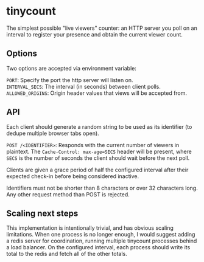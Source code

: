 # tinycount

The simplest possible "live viewers" counter: an HTTP server you poll on an interval to register your presence and obtain the current viewer count.

## Options

Two options are accepted via environment variable:

`PORT`: Specify the port the http server will listen on.  
`INTERVAL_SECS`: The interval (in seconds) between client polls.  
`ALLOWED_ORIGINS`: Origin header values that views will be accepted from.

## API

Each client should generate a random string to be used as its identifier (to dedupe multiple browser tabs open).

`POST /<IDENTIFIER>`: Responds with the current number of viewers in plaintext. The `Cache-Control: max-age=SECS` header will be present, where `SECS` is the number of seconds the client should wait before the next poll.

Clients are given a grace period of half the configured interval after their expected check-in before being considered inactive.

Identifiers must not be shorter than 8 characters or over 32 characters long. Any other request method than POST is rejected.

## Scaling next steps

This implementation is intentionally trivial, and has obvious scaling limitations. When one process is no longer enough, I would suggest adding a redis server for coordination, running multiple tinycount processes behind a load balancer. On the configured interval, each process should write its total to the redis and fetch all of the other totals.
